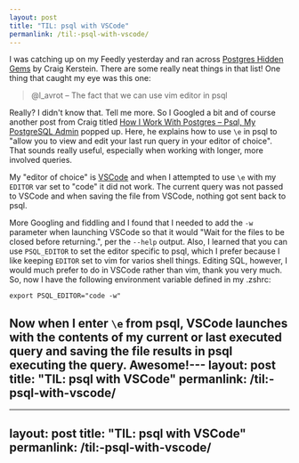 ```yaml
---
layout: post
title: "TIL: psql with VSCode"
permanlink: /til:-psql-with-vscode/
---
```


I was catching up on my Feedly yesterday and ran across [Postgres Hidden Gems](http://www.craigkerstiens.com/2018/01/31/postgres-hidden-gems/) by Craig Kerstein.  There are some really neat things in that list!
One thing that caught my eye was this one:

> @l_avrot – The fact that we can use vim editor in psql

Really?  I didn't know that.  Tell me more.  So I Googled a bit and of course another post from Craig titled [How I Work With Postgres – Psql, My PostgreSQL Admin](http://www.craigkerstiens.com/2013/02/13/How-I-Work-With-Postgres/) popped up.  Here, he explains how to use `\e` in psql to "allow you to view and edit your last run query in your editor of choice".  That sounds really useful, especially when working with longer, more involved queries.

My "editor of choice" is [VSCode](https://code.visualstudio.com/) and when I attempted to use `\e` with my `EDITOR` var set to "code" it did not work.  The current query was not passed to VSCode and when saving the file from VSCode, nothing got sent back to psql.

More Googling and fiddling and I found that I needed to add the `-w` parameter when launching VSCode so that it would "Wait for the files to be closed before returning.", per the `--help` output.  Also, I learned that you can use `PSQL_EDITOR` to set the editor specific to psql, which I prefer because I like keeping `EDITOR` set to vim for varios shell things.  Editing SQL, however, I would much prefer to do in VSCode rather than vim, thank you very much.  So, now I have the following environment variable defined in my .zshrc:

```
export PSQL_EDITOR="code -w"
```

Now when I enter `\e` from psql, VSCode launches with the contents of my current or last executed query and saving the file results in psql executing the query.  Awesome!---
layout: post
title: "TIL: psql with VSCode"
permanlink: /til:-psql-with-vscode/
---
---
layout: post
title: "TIL: psql with VSCode"
permanlink: /til:-psql-with-vscode/
---
